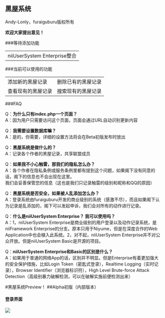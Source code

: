 黑屋系统
---
Andy-Lonly，furaiguburu版权所有

**欢迎大家提出意见！**

###等待添加功能

<table>
  <tr>
    <td>niiUserSystem Enterprise整合</td>
  </tr>
</table>

###当前可以使用的功能
<table>
  <tr>
    <td>添加新的黑屋记录</td>
    <td>删除已有的黑屋记录</td>
  </tr>
  <tr>
    <td>查看现有的黑屋记录</td>
    <td>搜索现有的黑屋记录</td>
    </tr>
</table>

###FAQ

Q：<strong>为什么只有index.php一个页面？</strong><br>
A：因为用户只需要访问这个页面，页面会通过URL自动识别更新内容

Q：<strong>我需要设置数据库嘛？</strong><br>
A：是的，你需要，详细的设置方法将会在Beta初版发布时放出

Q：<strong>黑屋系统是做什么的？</strong><br>
A：记录各个作者的黑屋记录，共享联盟成员

Q：<strong>如果我不小心触雷，那我们的隐私怎么办？</strong><br>
A：各个作者在隐私条例或服务条例里都有提到这个问题，如果阁下没有同意的话，阁下的信息也不会出现在这里。<br>
我们会妥善保管您的信息（这也是我们只记录触雷的级别和昵称和QQ的原因）

Q：<strong>黑屋系统是否安全，如果被人乱添加怎么办？</strong><br>
A：登录系统由furaiguburu开发的商业级别的系统（感激不尽），而且如果阁下认为记录是乱添加的，阁下可以发起申诉，我们会对所有的动作进行记录。

Q：<strong>什么是niiUserSystem Enterprise？ 我可以使用吗？</strong><br>
A：1，niiUserSystem Enterprise是商业级别的用户登录以及动作记录系统，是niiFramework Enterprise的分支。原本只用于Niyume，但是在深度合作的Web Application中也会植入此系统。2，对不起，niiUserSystem Enterprise并不对公众开放。但是niiUserSystem Basic是开源的项目。

Q：<strong>niiUserSystem Enterprise和Basic的区别是什么？</strong><br>
A：如果用于普通的网络App的话，区别并不明显。但是Enterprise有着更加强大的安全保护措施，比如Login Token（密匙式登录），Realtime Logging（实时记录），Browser Identifier（浏览器标识符），High Level Brute-force Attack Detection（高级别暴力破解检测，可以在破解实施前便检测出来）

#黑屋系统Preview！
##Alpha初版（内部版本）
#### 登录界面
<img src="http://40c4ada26c9f76b90200-7237e5908f4a8314ee6a2ee2d1cf897e.r10.cf6.rackcdn.com/blackhouseLogin1.png" />
